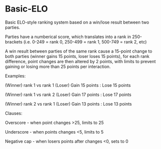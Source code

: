 # Basic-ELO
Basic ELO-style ranking system based on a win/lose result between two parties.

Parties have a numberical score, which translates into a rank in 250-brackets (i.e. 0-249 = rank 0, 250-499 = rank 1, 500-749 = rank 2, etc)

A win result between parties of the same rank cause a 15-point change to both parties (winner gains 15 points, loser loses 15 points), for each rank difference, point changes are then altered by 2 points, with limits to prevent gaining or losing more than 25 points per interaction.


Examples:

(Winner) rank 1 vs rank 1 (Loser)
Gain 15 points : Lose 15 points

(Winner) rank 1 vs rank 2 (Loser)
Gain 17 points : Lose 17 points

(Winner) rank 2 vs rank 1 (Loser)
Gain 13 points : Lose 13 points


Clauses:

Overscore - when point changes >25, limits to 25

Underscore - when points changes <5, limits to 5

Negative cap - when losers points after changes <0, sets to 0
